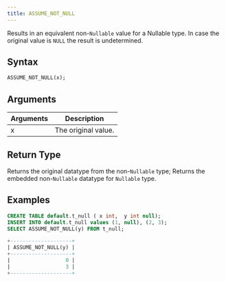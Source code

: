 ```yaml
---
title: ASSUME_NOT_NULL
---
```


Results in an equivalent non-`Nullable` value for a Nullable type. In case the original value is `NULL` the result is undetermined. 


## Syntax

```sql
ASSUME_NOT_NULL(x);
```

## Arguments

| Arguments | Description                |
|-----------|----------------------------|
| x         | The original value.        |


## Return Type

Returns the original datatype from the non-`Nullable` type; Returns the embedded non-`Nullable` datatype for `Nullable` type.

## Examples

```sql
CREATE TABLE default.t_null ( x int,  y int null);
INSERT INTO default.t_null values (1, null), (2, 3);
SELECT ASSUME_NOT_NULL(y) FROM t_null;

+--------------------+
| ASSUME_NOT_NULL(y) |
+--------------------+
|                  0 |
|                  3 |
+--------------------+
```
 



 